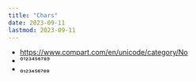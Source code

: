 ```yaml
---
title: "Chars"
date: 2023-09-11
lastmod: 2023-09-11
---
```

- https://www.compart.com/en/unicode/category/No
- ⁰¹²³⁴⁵⁶⁷⁸⁹
- ₀₁₂₃₄₅₆₇₈₉